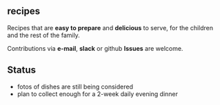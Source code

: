 ## recipes

Recipes that are **easy to prepare** and **delicious** to serve, for the children and the rest of the family.

Contributions via **e-mail**, **slack** or github **Issues** are welcome.

## Status

* fotos of dishes are still being considered  
* plan to collect enough for a 2-week daily evening dinner  
